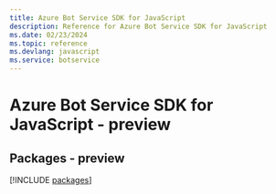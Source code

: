 ```yaml
---
title: Azure Bot Service SDK for JavaScript
description: Reference for Azure Bot Service SDK for JavaScript
ms.date: 02/23/2024
ms.topic: reference
ms.devlang: javascript
ms.service: botservice
---
```

# Azure Bot Service SDK for JavaScript - preview
## Packages - preview
[!INCLUDE [packages](bot-service-index.md)]